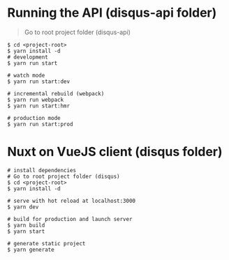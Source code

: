 # Running the API (disqus-api folder)

> Go to root project folder (disqus-api)

    $ cd <project-root>
    $ yarn install -d
    # development
    $ yarn run start

    # watch mode
    $ yarn run start:dev

    # incremental rebuild (webpack)
    $ yarn run webpack
    $ yarn run start:hmr

    # production mode
    $ yarn run start:prod


# Nuxt on VueJS client (disqus folder)

    # install dependencies
    # Go to root project folder (disqus)
    $ cd <project-root>
    $ yarn install -d

    # serve with hot reload at localhost:3000
    $ yarn dev

    # build for production and launch server
    $ yarn build
    $ yarn start

    # generate static project
    $ yarn generate
